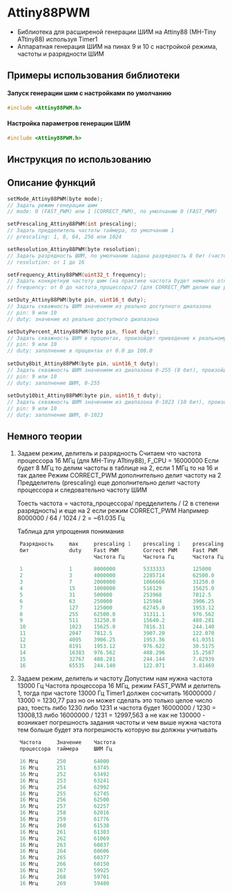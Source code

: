 # Attiny88PWM

- Библиотека для расширеной генерации ШИМ на Attiny88 (MH-Tiny ATtiny88) используя Timer1 
- Аппаратная генерация ШИМ на пинах 9 и 10 с настройкой режима, частоты и разрядности ШИМ

## Примеры использования библиотеки
#### Запуск генерации шим с настройками по умолчанию 
```cpp
#include <Attiny88PWM.h>
```
#### Настройка параметров генерации ШИМ
```cpp
#include <Attiny88PWM.h>
```

## Инструкция по использованию

## Описание функций
```cpp
setMode_Attiny88PWM(byte mode);
// Задать режим генерации шим
// mode: 0 (FAST_PWM) или 1 (CORRECT_PWM), по умолчанию 0 (FAST_PWM)

setPrescaling_Attiny88PWM(int prescaling);
// Задать предделитель частоты таймера, по умолчанию 1
// prescaling: 1, 8, 64, 256 или 1024

setResolution_Attiny88PWM(byte resolution);
// Задать разрядность ШИМ, по умолчанию задана разрядность 8 бит (частота будет зависеть от режима/предделителя/частоты процессора)
// resolution: от 1 до 16

setFrequency_Attiny88PWM(uint32_t frequency);
// Задать конкретную частоту шим (на практике частота будет немного отличатся от заданой, смотри инструкцию выше)
// frequency: от 0 до частота_процессора/2 (для CORRECT_PWM делим еще раз на 2)

setDuty_Attiny88PWM(byte pin, uint16_t duty);
// Задать скважность ШИМ значением из реально доступного диапазона 
// pin: 9 или 10
// duty: значение из реально доступного диапазона 

setDutyPercent_Attiny88PWM(byte pin, float duty);
// Задать скважность ШИМ в процентах, произойдет приведение к реальному доступному диапазону
// pin: 9 или 10
// duty: заполнение в процентах от 0.0 до 100.0
   
setDuty8bit_Attiny88PWM(byte pin, uint16_t duty);
// Задать скважность ШИМ значением из диапазона 0-255 (8 бит), произойдет приведение к реальному доступному диапазону
// pin: 9 или 10
// duty: заполнение ШИМ, 0-255
    
setDuty10bit_Attiny88PWM(byte pin, uint16_t duty);
// Задать скважность ШИМ значением из диапазона 0-1023 (10 бит), произойдет приведение к реальному доступному диапазону
// pin: 9 или 10
// duty: заполнение ШИМ, 0-1023

```

## Немного теории
1) Задаем режим, делитель и разрядность
    Считаем что частота процессора 16 МГц (для MH-Tiny ATtiny88), F_CPU = 16000000
    Если будет 8 МГц то делим частоты в таблице на 2, если 1 МГц то на 16 и так далее
    Режим CORRECT_PWM дополнительно делит частоту на 2
    Предделитель (prescaling) еще дополнительно делит частоту процессора и следовательно частоту ШИМ

    Тоесть частота = частота_процессора/ предделитель / (2 в степени разрядность) и еще на 2 если режим CORRECT_PWM
    Например 8000000 / 64 / 1024 / 2 = ~61.035 Гц

    Таблица для упрощения понимания
```cpp
    Разрядность  	max  	prescaling 1   	prescaling 1   	prescaling 64  	prescaling 64  	prescaling 1024	prescaling 1024
    бит          	duty 	Fast PWM       	Correct PWM    	Fast PWM       	Correct PWM    	Fast PWM
                            Частота Гц     	Частота Гц     	Частота Гц     	Частота Гц     	Частота Гц     	Частота Гц

    1            	1    	8000000        	5333333        	125000        	83333.3        	7812.5         	5208.33
    2            	3    	4000000        	2285714        	62500.0        	35714.2        	3906.25        	2232.14
    3            	7    	2000000        	1066666        	31250.0        	16666.6        	1953.12        	1041.66
    4            	15   	1000000        	516129        	15625.0        	8064.51        	976.562        	504.032
    5            	31   	500000        	253968        	7812.5         	3968.25        	488.281        	248.015
    6            	63   	250000        	125984        	3906.25        	1968.50        	244.140        	123.031
    7            	127  	125000        	62745.0        	1953.12        	980.392        	122.070        	61.2745
    8            	255  	62500.0        	31311.1        	976.562        	489.236        	61.0351        	30.5772
    9            	511  	31250.0        	15640.2        	488.281        	244.379        	30.5175        	15.2737
    10           	1023 	15625.0        	7816.31        	244.140        	122.129        	15.2587        	7.63312
    11           	2047 	7812.5         	3907.20        	122.070        	61.0500        	7.62939        	3.81562
    12           	4095 	3906.25        	1953.36        	61.0351        	30.5213        	3.81469        	1.90758
    13           	8191 	1953.12        	976.622        	30.5175        	15.2597        	1.90734        	0.95373
    14           	16383	976.562        	488.296        	15.2587        	7.62962        	0.95367        	0.47685
    15           	32767	488.281        	244.144        	7.62939        	3.81475        	0.47683        	0.23842
    16           	65535	244.140        	122.071        	3.81469        	1.90736        	0.23841        	0.11921
```
2) Задаем режим, делитель и частоту
    Допустим нам нужна частота 13000 Гц
    Частота процессора 16 МГц, режим FAST_PWM и делитель 1,
    тогда при частоте 13000 Гц Timer1 должен сосчитать 16000000 / 13000 = 1230,77 раз
    но он может сделать это только целое число раз,
    тоесть либо 1230 либо 1231 и частота будет 16000000 / 1230 = 13008,13 либо  16000000 / 1231 = 12997,563
    а не как не 130000 - возникает погрешность задания частоты
    и чем выше нужна частота тем больше будет эта погрешность которую вы должны учитывать
  
```cpp  
    Частота   	Значение  	Частота   	
    процессора	таймера   	ШИМ Гц    	

    16 Мгц    	250       	64000     	
    16 Мгц    	251       	63745     	
    16 Мгц    	252       	63492     	
    16 Мгц    	253       	63241     	
    16 Мгц    	254       	62992     	
    16 Мгц    	255       	62745     	
    16 Мгц    	256       	62500     	
    16 Мгц    	257       	62257     	
    16 Мгц    	258       	62016     	
    16 Мгц    	259       	61776     	
    16 Мгц    	260       	61538     	
    16 Мгц    	261       	61303     	
    16 Мгц    	262       	61069     	
    16 Мгц    	263       	60837     	
    16 Мгц    	264       	60606     	
    16 Мгц    	265       	60377     	
    16 Мгц    	266       	60150     	
    16 Мгц    	267       	59925     	
    16 Мгц    	268       	59701     	
    16 Мгц    	269       	59480
```
    
    
    
